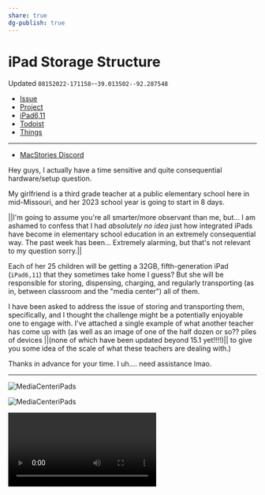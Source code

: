 ```yaml
---
share: true
dg-publish: true
---
```

# iPad Storage Structure
Updated `08152022-171158`--`39.013502--92.287548`

- [Issue](https://github.com/users/extratone/leonard/issues/3)
- [Project](https://github.com/users/extratone/projects/16)
- [iPad6,11](mactracker://D282AA90-B095-423A-A645-64C6CF50AF5A)
- [Todoist](https://todoist.com/showTask?id=6090194475)
- [Things](things:///show?id=GfAS2SmXQgFkKGk5SYp1je)

---

- [MacStories Discord](https://discord.com/channels/836622115435184162/837345731881861161/1008893629345046610)


Hey guys, I actually have a time sensitive and quite consequential hardware/setup question.

My girlfriend is a third grade teacher at a public elementary school here in mid-Missouri, and her 2023 school year is going to start in 8 days.

||I'm going to assume you're all smarter/more observant than me, but... I am ashamed to confess that I had *absolutely no idea* just how integrated iPads have become in elementary school education in an extremely consequential way. The past week has been... Extremely alarming, but that's not relevant to my question sorry.||

Each of her 25 children will be getting a 32GB, fifth-generation iPad (`iPad6,11`) that they sometimes take home I guess? But she will be responsible for storing, dispensing, charging, and regularly transporting (as in, between classroom and the "media center") all of them.

I have been asked to address the issue of storing and transporting them, specifically, and I thought the challenge might be a potentially enjoyable one to engage with. I've attached a single example of what another teacher has come up with (as well as an image of one of the half dozen or so?? piles of devices ||(none of which have been updated beyond 15.1 yet!!!!)|| to give you some idea of the scale of what these teachers are dealing with.)

Thanks in advance for your time. I uh.... need assistance lmao.

---

![MediaCenteriPads](https://user-images.githubusercontent.com/43663476/184730633-8e41e89b-587e-47bf-9824-95c4c9f808b4.jpeg)

![MediaCenteriPads](https://user-images.githubusercontent.com/43663476/184730746-1ec7d2d4-a214-40cc-99aa-b61d6f99d97d.jpeg)

<video controls>
  <source src="https://user-images.githubusercontent.com/43663476/184730839-67446f66-13d5-4cec-a1b7-c13d0096ee3b.MOV">
</video>
